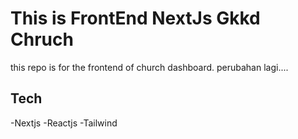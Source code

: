 # This is FrontEnd NextJs Gkkd Chruch

this repo is for the frontend of church dashboard.
perubahan lagi....

## Tech

-Nextjs
-Reactjs
-Tailwind
